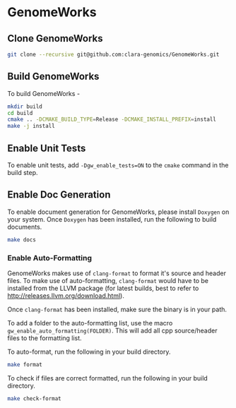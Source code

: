 # GenomeWorks

## Clone GenomeWorks
```bash
git clone --recursive git@github.com:clara-genomics/GenomeWorks.git
```

## Build GenomeWorks
To build GenomeWorks -

```bash
mkdir build
cd build
cmake .. -DCMAKE_BUILD_TYPE=Release -DCMAKE_INSTALL_PREFIX=install
make -j install
```

## Enable Unit Tests
To enable unit tests, add `-Dgw_enable_tests=ON` to the `cmake` command in the build step.

## Enable Doc Generation
To enable document generation for GenomeWorks, please install `Doxygen` on your system. Once
`Doxygen` has been installed, run the following to build documents.

```bash
make docs
```

### Enable Auto-Formatting
GenomeWorks makes use of `clang-format` to format it's source and header files. To make use of
auto-formatting, `clang-format` would have to be installed from the LLVM package (for latest builds,
best to refer to http://releases.llvm.org/download.html).

Once `clang-format` has been installed, make sure the binary is in your path.

To add a folder to the auto-formatting list, use the macro `gw_enable_auto_formatting(FOLDER)`. This
will add all cpp source/header files to the formatting list.

To auto-format, run the following in your build directory.

```bash
make format
```

To check if files are correct formatted, run the following in your build directory.

```bash
make check-format
```
